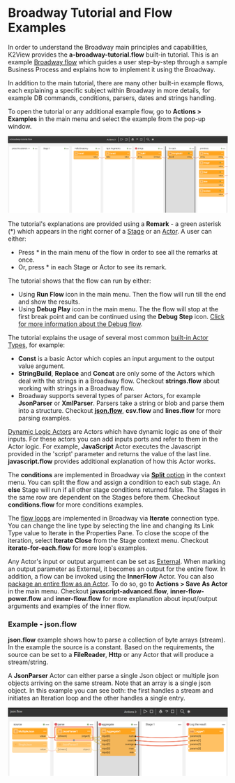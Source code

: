 # Broadway Tutorial and Flow Examples

In order to understand the Broadway main principles and capabilities, K2View provides the **a-broadway-tutorial.flow** built-in tutorial. This is an example [Broadway flow](<!--link to 16-Broadway flow overview-->) which guides a user step-by-step through a sample Business Process and explains how to implement it using the Broadway. 

In addition to the main tutorial, there are many other built-in example flows, each explaining a specific subject within Broadway in more details, for example DB commands, conditions, parsers, dates and strings handling. 

To open the tutorial or any additional example flow, go to **Actions > Examples** in the main menu and select the example from the pop-up window.

![image](/articles/99_Broadway/images/99_17_01_tutorial.PNG)

The tutorial's explanations are provided using a **Remark** - a green asterisk (*) which appears in the right corner of a [Stage](<!--Link to 18-Flow Stages-->) or an [Actor](/articles/99_Broadway/04_built_in_actor_types.md). A user can either:

- Press * in the main menu of the flow in order to see all the remarks at once.
- Or, press * in each Stage or Actor to see its remark.

The tutorial shows that the flow can run by either:

- Using **Run Flow** icon in the main menu. Then the flow will run till the end and show the results.
- Using **Debug Play** icon in the main menu. The the flow will stop at the first break point and can be continued using the **Debug Step** icon. [Click for more information about the Debug flow](<!--Link to 26-Flow window- run + debug flow-->).

The tutorial explains the usage of several most common [built-in Actor Types](/articles/99_Broadway/04_built_in_actor_types.md), for example:

- **Const** is a basic Actor which copies an input argument to the output value argument. 
- **StringBuild**, **Replace** and **Concat** are only some of the Actors which deal with the strings in a Broadway flow. Checkout **strings.flow** about working with strings in a Broadway flow.
- Broadway supports several types of parser Actors, for example **JsonParser** or **XmlParser**. Parsers take a string or blob and parse them into a structure. Checkout [**json.flow**](/articles/99_Broadway/17_tutorial_and_flow_examples.md#example---jsonflow), **csv.flow** and **lines.flow** for more parsing examples.

[Dynamic Logic Actors](<!--Link to 6-Edit Actors - Dynamic actors-->) are Actors which have dynamic logic as one of their inputs. For these actors you can add inputs ports and refer to them in the Actor logic. For example, **JavaScript** Actor executes the Javascript provided in the 'script' parameter and returns the value of the last line. **javascript.flow** provides additional explanation of how this Actor works. 

The **conditions** are implemented in Broadway via [**Split** option](<!--Link to 18-Flow Stages - Split-->) in the context menu. You can split the flow and assign a condition to each sub stage. An **else** Stage will run if all other stage conditions returned false. The Stages in the same row are dependent on the Stages before them. Checkout **conditions.flow** for more conditions examples.

The [flow loops](<!--Link to 22-Flow Loops-->) are implemented in Broadway via **Iterate** connection type. You can change the line type by selecting the line and changing its Link Type value to Iterate in the Properties Pane. To close the scope of the iteration, select **Iterate Close** from the Stage context menu. Checkout **iterate-for-each.flow** for more loop's examples.

Any Actor's input or output argument can be set as [External](<!--Link to 5-Actors-Input params-->). When marking an output parameter as External, it becomes an output for the entire flow. In addition, a flow can be invoked using the **InnerFlow** Actor. You can also [package an entire flow as an Actor](<!-- Add link to 23-Inner flow-->). To do so, go to **Actions > Save As Actor** in the main menu. Checkout **javascript-advanced.flow**, **inner-flow-power.flow** and **inner-flow.flow** for more explanation about input/output arguments and examples of the inner flow.  

### Example - json.flow 

**json.flow** example shows how to parse a collection of byte arrays (stream). In the example the source is a constant. Based on the requirements, the source can be set to a **FileReader**, **Http** or any Actor that will produce a stream/string.

A **JsonParser** Actor can either parse a single Json object or multiple json objects arriving on the same stream. Note that an array is a single json object. In this example you can see both: the first handles a stream and initiates an Iteration loop and the other handles a single entry.

![image](/articles/99_Broadway/images/99_17_02_tutorial.PNG)


